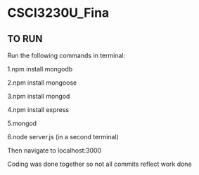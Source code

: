 # CSCI3230U_Fina
TO RUN
--------------------

Run the following commands in terminal:


1.npm install mongodb

2.npm install mongoose

3.npm install mongod

4.npm install express

5.mongod

6.node server.js (in a second terminal)

Then navigate to localhost:3000


Coding was done together so not all commits reflect work done

